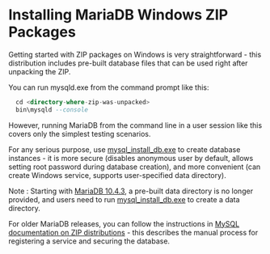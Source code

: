 # Installing MariaDB Windows ZIP Packages

Getting started with ZIP packages on Windows is very straightforward - this distribution includes pre-built database files that can be used right after unpacking the ZIP.

You can run mysqld.exe from the command prompt like this:

```sql
  cd <directory-where-zip-was-unpacked>
  bin\mysqld --console
```

However, running MariaDB from the command line in a user session like this covers only the simplest testing scenarios.

For any serious purpose, use  [mysql_install_db.exe](/mariadb-administration/getting-installing-and-upgrading-mariadb/mysql_install_dbexe) to create database instances - it is more secure (disables anonymous user by default, allows setting root password during database creation), and more convenient (can create Windows service, supports user-specified data directory).

Note : Starting with [MariaDB 10.4.3](/kb/en/mariadb-1043-release-notes/), a pre-built data directory is no longer provided, and users need to run   [mysql_install_db.exe](/mariadb-administration/getting-installing-and-upgrading-mariadb/mysql_install_dbexe) to create a data directory.

For older MariaDB releases, you can follow the instructions in [MySQL documentation on ZIP distributions](http://dev.mysql.com/doc/refman/5.5/en/windows-install-archive.html)  - this describes the manual process for registering a service and securing the database.